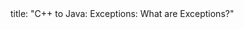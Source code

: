 <frontmatter>
title: "C++ to Java: Exceptions: What are Exceptions?"
</frontmatter>

<include src="navbar.md" boilerplate />

<include src="unit-inPage-asFlat.md" boilerplate />
